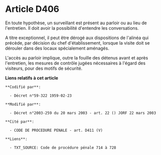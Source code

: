 # Article D406

En toute hypothèse, un surveillant est présent au parloir ou au lieu de l'entretien. Il doit avoir la possibilité d'entendre
les conversations.

A titre exceptionnel, il peut être dérogé aux dispositions de l'alinéa qui précède, par décision du chef d'établissement,
lorsque la visite doit se dérouler dans des locaux spécialement aménagés.

L'accès au parloir implique, outre la fouille des détenus avant et après l'entretien, les mesures de contrôle jugées
nécessaires à l'égard des visiteurs, pour des motifs de sécurité.

**Liens relatifs à cet article**

	**Codifié par**:

	  - Décret n°59-322 1959-02-23

	**Modifié par**:

	  - Décret n°2003-259 du 20 mars 2003 - art. 22 () JORF 22 mars 2003

	**Cité par**:

	  - CODE DE PROCEDURE PENALE - art. D411 (V)

	**Liens**:

	  - TXT_SOURCE: Code de procédure pénale 714 à 728
